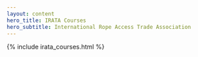 ```yaml
---
layout: content
hero_title: IRATA Courses
hero_subtitle: International Rope Access Trade Association
---
```

{% include irata_courses.html %}
